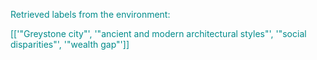 
<span style='color: darkcyan;'>Retrieved labels from the environment:</span>

<span style='color: darkcyan;'>[[&#x27;&quot;Greystone city&quot;&#x27;, &#x27;&quot;ancient and modern architectural styles&quot;&#x27;, &#x27;&quot;social disparities&quot;&#x27;, &#x27;&quot;wealth gap&quot;&#x27;]]</span>
